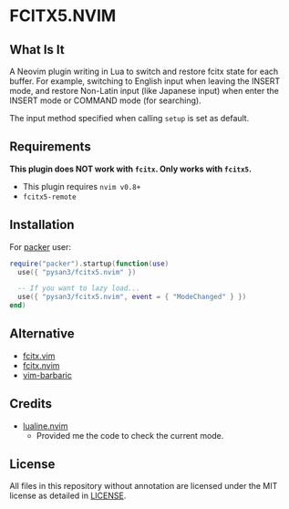 # FCITX5.NVIM

## What Is It

A Neovim plugin writing in Lua to switch and restore fcitx state for each buffer. For example, switching to English input when leaving the INSERT mode, and restore Non-Latin input (like Japanese input) when enter the INSERT mode or COMMAND mode (for searching).

The input method specified when calling `setup` is set as default.

## Requirements

**This plugin does NOT work with `fcitx`. Only works with `fcitx5`.**

- This plugin requires `nvim v0.8+`
- `fcitx5-remote`

## Installation

For [packer](https://github.com/wbthomason/packer.nvim) user:

```lua
require("packer").startup(function(use)
  use({ "pysan3/fcitx5.nvim" })

  -- If you want to lazy load...
  use({ "pysan3/fcitx5.nvim", event = { "ModeChanged" } })
end)
```

## Alternative

- [fcitx.vim](https://github.com/lilydjwg/fcitx.vim)
- [fcitx.nvim](https://github.com/h-hg/fcitx.nvim)
- [vim-barbaric](https://github.com/rlue/vim-barbaric)

## Credits

- [lualine.nvim](https://github.com/nvim-lualine/lualine.nvim)
  - Provided me the code to check the current mode.

## License

All files in this repository without annotation are licensed under the MIT license as detailed in [LICENSE](./LICENSE).
